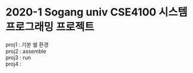 2020-1 Sogang univ CSE4100 시스템 프로그래밍 프로젝트  
======================================================
proj1 : 기본 쉘 환경  
proj2 : assemble  
proj3 : run  
proj4 :   
